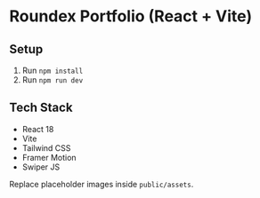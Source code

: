 # Roundex Portfolio (React + Vite)

## Setup
1. Run `npm install`
2. Run `npm run dev`

## Tech Stack
- React 18
- Vite
- Tailwind CSS
- Framer Motion
- Swiper JS

Replace placeholder images inside `public/assets`.
